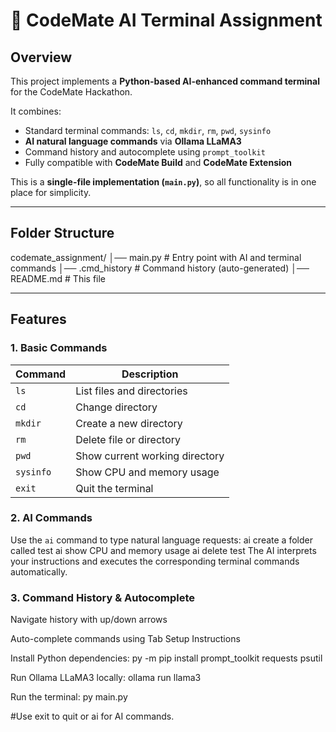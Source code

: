 # 📘 CodeMate AI Terminal Assignment

## Overview
This project implements a **Python-based AI-enhanced command terminal** for the CodeMate Hackathon.  

It combines:

- Standard terminal commands: `ls`, `cd`, `mkdir`, `rm`, `pwd`, `sysinfo`  
- **AI natural language commands** via **Ollama LLaMA3**  
- Command history and autocomplete using `prompt_toolkit`  
- Fully compatible with **CodeMate Build** and **CodeMate Extension**  

This is a **single-file implementation (`main.py`)**, so all functionality is in one place for simplicity.

---

## Folder Structure
codemate_assignment/
│── main.py # Entry point with AI and terminal commands
│── .cmd_history # Command history (auto-generated)
│── README.md # This file

---

## Features

### 1. Basic Commands
| Command   | Description                           |
|-----------|---------------------------------------|
| `ls`      | List files and directories            |
| `cd`      | Change directory                      |
| `mkdir`   | Create a new directory                |
| `rm`      | Delete file or directory              |
| `pwd`     | Show current working directory        |
| `sysinfo` | Show CPU and memory usage             |
| `exit`    | Quit the terminal                     |

### 2. AI Commands
Use the `ai` command to type natural language requests:
ai create a folder called test
ai show CPU and memory usage
ai delete test
The AI interprets your instructions and executes the corresponding terminal commands automatically.

### 3. Command History & Autocomplete

Navigate history with up/down arrows

Auto-complete commands using Tab
Setup Instructions

Install Python dependencies:
py -m pip install prompt_toolkit requests psutil

Run Ollama LLaMA3 locally:
ollama run llama3

Run the terminal:
py main.py

#Use exit to quit or ai <natural language request> for AI commands.
